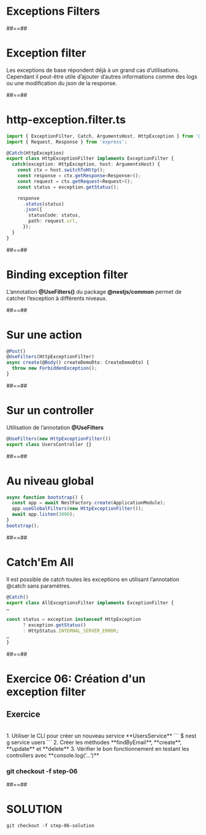 <!-- .slide: class="transition-orange sfeir-bg-white-4" -->

# Exceptions Filters

##==##
# Exception filter
Les exceptions de base répondent déjà à un grand cas d’utilisations. Cependant il peut-être utile d’ajouter d’autres informations comme des logs ou une modification du json de la response.

##==##
<!-- .slide: class="with-code" -->

# http-exception.filter.ts
```typescript
import { ExceptionFilter, Catch, ArgumentsHost, HttpException } from '@nestjs/common'; 
import { Request, Response } from 'express'; 

@Catch(HttpException)
export class HttpExceptionFilter implements ExceptionFilter {
  catch(exception: HttpException, host: ArgumentsHost) {
    const ctx = host.switchToHttp();
    const response = ctx.getResponse<Response>();
    const request = ctx.getRequest<Request>();
    const status = exception.getStatus();

    response
      .status(status)
      .json({
        statusCode: status,
        path: request.url,
      });
  }
}
```
<!-- .slide: class="big-code" -->

##==##
# Binding exception filter
L’annotation **@UseFilters()** du package **@nestjs/common** permet de catcher l’exception à différents niveaux.

##==##
<!-- .slide: class="with-code" -->

# Sur une action
```typescript
@Post()
@UseFilters(HttpExceptionFilter)
async create(@Body() createDemoDto: CreateDemoDto) {
  throw new ForbiddenException();
}
```
<!-- .slide: class="big-code" -->

##==##
<!-- .slide: class="with-code" -->

# Sur un controller
Utilisation de l’annotation **@UseFilters**

```typescript
@UseFilters(new HttpExceptionFilter())
export class UsersController {}
```
<!-- .slide: class="big-code" -->

##==##
<!-- .slide: class="with-code" -->

# Au niveau global
```typescript
async function bootstrap() {
  const app = await NestFactory.create(ApplicationModule);
  app.useGlobalFilters(new HttpExceptionFilter());
  await app.listen(3000);
}
bootstrap();
```
<!-- .slide: class="big-code" -->

##==##
<!-- .slide: class="with-code" -->

# Catch'Em All

Il est possible de catch toutes les exceptions en utilisant l’annotation @catch sans paramètres.

```typescript
@Catch()
export class AllExceptionsFilter implements ExceptionFilter {
…

const status = exception instanceof HttpException
      ? exception.getStatus()
      : HttpStatus.INTERNAL_SERVER_ERROR;
…
}
```
<!-- .slide: class="big-code" -->

##==##
<!-- .slide: class="exercice sfeir-bg-pink" -->

# Exercice 06: Création d'un exception filter
## Exercice

<br>
1. Utiliser le CLI pour créer un nouveau service **UsersService**
   ```
    $ nest g service users
  ```
2. Créer les méthodes **findByEmail**, **create**, **update** et **delete**
3. Vérifier le bon fonctionnement en testant les controllers avec **console.log(‘...’)**
<br>

### git checkout -f step-06

##==##
<!-- .slide: class="sfeir-bg-white-4" -->

# SOLUTION
```git checkout -f step-06-solution```
<!-- .element: class="full-center" -->

